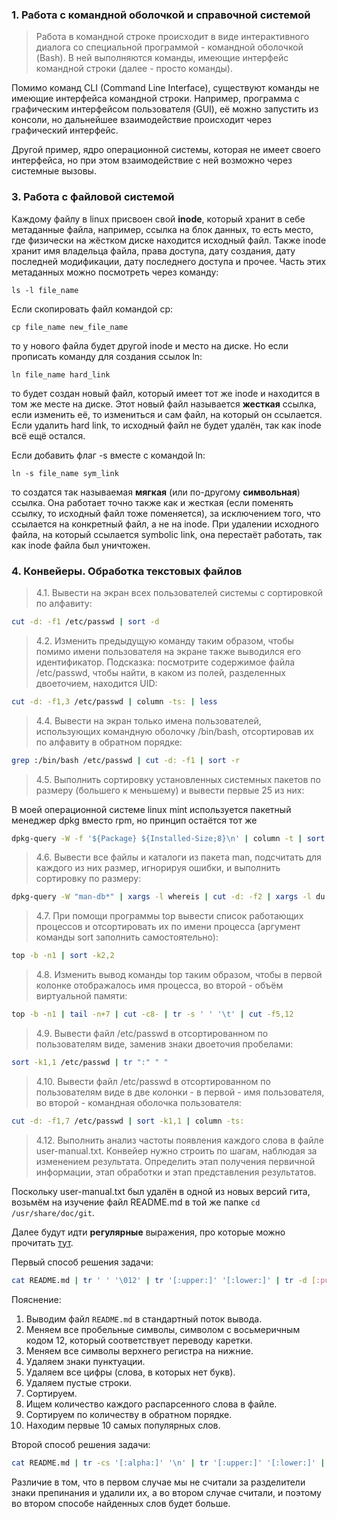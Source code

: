### 1. Работа с командной оболочкой и справочной системой
> Работа в командной строке происходит в виде интерактивного диалога со специальной программой - командной оболочкой (Bash).
> В ней выполняются команды, имеющие интерфейс командной строки (далее - просто команды).

Помимо команд CLI (Command Line Interface), существуют команды не имеющие интерфейса командной строки. 
Например, программа с графическим интерфейсом пользователя (GUI), 
её можно запустить из консоли, но дальнейшее взаимодействие происходит через графический интерфейс. 


Другой пример, ядро операционной системы, которая не имеет своего интерфейса, но при этом взаимодействие с ней возможно через системные вызовы.

### 3. Работа с файловой системой
Каждому файлу в linux присвоен свой __inode__, который хранит в себе метаданные файла, например, ссылка на блок данных, то есть место, где физически на жёстком диске находится исходный файл. 
Также inode хранит имя владельца файла, права доступа, дату создания, дату последней модификации, дату последнего доступа и прочее. Часть этих метаданных можно посмотреть через команду:
```
ls -l file_name
```
Если скопировать файл командой cp:
```
cp file_name new_file_name
```
то у нового файла будет другой inode и место на диске. Но если прописать команду для создания ссылок ln:
```
ln file_name hard_link
```
то будет создан новый файл, который имеет тот же inode и находится в том же месте на диске. Этот новый файл называется __жесткая__ ссылка, если изменить её, то измениться и сам файл, на который он
ссылается. Если удалить hard link, то исходный файл не будет удалён, так как inode всё ещё остался.

Если добавить флаг -s вместе с командой ln:
```
ln -s file_name sym_link
```
то создатся так называемая __мягкая__ (или по-другому __символьная__) ссылка. Она работает точно также как и жесткая (если поменять ссылку, то исходный файл тоже поменяется), за исключением того, что
ссылается на конкретный файл, а не на inode. При удалении исходного файла, на который ссылается symbolic link, она перестаёт работать, так как inode файла был уничтожен. 
### 4. Конвейеры. Обработка текстовых файлов
> 4.1. Вывести на экран всех пользователей системы с сортировкой по алфавиту:

``` bash
cut -d: -f1 /etc/passwd | sort -d
```

> 4.2. Изменить предыдущую команду таким образом, чтобы помимо имени пользователя на экране также выводился его идентификатор. Подсказка: посмотрите содержимое файла /etc/passwd, чтобы найти, в каком из полей, разделенных двоеточием, находится UID:

``` bash
cut -d: -f1,3 /etc/passwd | column -ts: | less
```
> 4.4. Вывести на экран только имена пользователей, использующих командную оболочку /bin/bash, отсортировав их по алфавиту в обратном порядке:

``` bash
grep :/bin/bash /etc/passwd | cut -d: -f1 | sort -r
```
> 4.5. Выполнить сортировку установленных системных пакетов по размеру (большего к меньшему) и вывести первые 25 из них:

В моей операционной системе linux mint используется пакетный менеджер dpkg вместо rpm, но принцип остаётся тот же

``` bash
dpkg-query -W -f '${Package} ${Installed-Size;8}\n' | column -t | sort -k2,2 -rn | head -n 25
```

> 4.6. Вывести все файлы и каталоги из пакета man, подсчитать для каждого из них размер, игнорируя ошибки, и выполнить сортировку по размеру:
```bash
dpkg-query -W "man-db*" | xargs -l whereis | cut -d: -f2 | xargs -l du -b | sort -n
```
> 4.7. При помощи программы top вывести список работающих процессов и отсортировать их по имени процесса (аргумент команды sort заполнить самостоятельно):
```bash
top -b -n1 | sort -k2,2
```
> 4.8. Изменить вывод команды top таким образом, чтобы в первой колонке отображалось имя процесса, во второй - объём виртуальной памяти:
```bash
top -b -n1 | tail -n+7 | cut -c8- | tr -s ' ' '\t' | cut -f5,12
```

> 4.9. Вывести файл /etc/passwd в отсортированном по пользователям виде, заменив знаки двоеточия пробелами:
```bash
sort -k1,1 /etc/passwd | tr ":" " "
```

> 4.10. Вывести файл /etc/passwd в отсортированном по пользователям виде в две колонки - в первой - имя пользователя, во второй - командная оболочка пользователя:
```bash
cut -d: -f1,7 /etc/passwd | sort -k1,1 | column -ts:
```
> 4.12. Выполнить анализ частоты появления каждого слова в файле user-manual.txt. Конвейер нужно строить по шагам, наблюдая за изменением результата. Определить этап получения первичной информации, этап обработки и этап представления результатов.

Поскольку user-manual.txt был удалён в одной из новых версий гита, возьмём на изучение файл README.md в той же папке `cd /usr/share/doc/git`.

Далее будут идти __регулярные__ выражения, про которые можно прочитать [тут](https://habr.com/ru/companies/ruvds/articles/327896/).

Первый способ решения задачи:
```bash
cat README.md | tr ' ' '\012' | tr '[:upper:]' '[:lower:]' | tr -d [:punct:] | grep -v '[^a-z]' | awk '!/^$/{print $0}' | sort | uniq -c | sort -rn | head
```
Пояснениe:
1. Выводим файл `README.md` в стандартный поток вывода.
2. Меняем все пробельные символы, символом с восьмеричным кодом 12, который соответствует переводу каретки.
3. Меняем все символы верхнего регистра на нижние.
4. Удаляем знаки пунктуации.
5. Удаляем все цифры (слова, в которых нет букв).
6. Удаляем пустые строки.
7. Сортируем.
8. Ищем количество каждого распарсенного слова в файле.
9. Сортируем по количеству в обратном порядке.
10. Находим первые 10 самых популярных слов.

Второй способ решения задачи:
```bash
cat README.md | tr -cs '[:alpha:]' '\n' | tr '[:upper:]' '[:lower:]' | sort | uniq -c | sort -rn | head
```
Различие в том, что в первом случае мы не считали за разделители знаки препинания и удалили их, а во втором случае считали, и поэтому во втором способе найденных слов будет больше.

